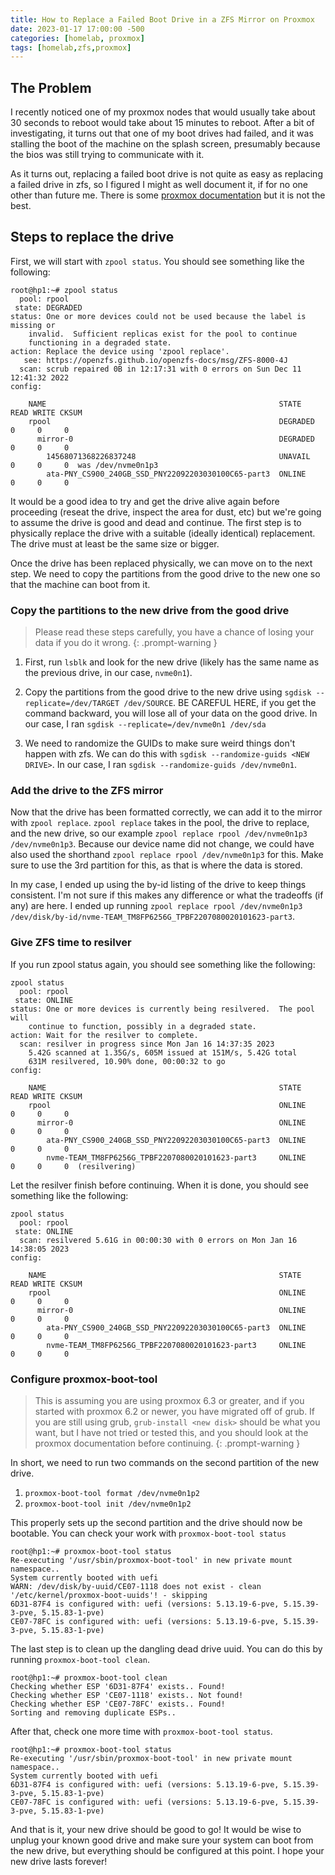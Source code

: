 ```yaml
---
title: How to Replace a Failed Boot Drive in a ZFS Mirror on Proxmox
date: 2023-01-17 17:00:00 -500
categories: [homelab, proxmox]
tags: [homelab,zfs,proxmox]
---
```


## The Problem

I recently noticed one of my proxmox nodes that would usually take about 30 seconds to reboot would take about 15
minutes to reboot. After a bit of investigating, it turns out that one of my boot drives had failed, and it was
stalling the boot of the machine on the splash screen, presumably because the bios was still trying to communicate
with it.

As it turns out, replacing a failed boot drive is not quite as easy as replacing a failed drive in zfs, so I figured
I might as well document it, if for no one other than future me. There is some
[proxmox documentation](https://pve.proxmox.com/wiki/ZFS_on_Linux#sysadmin_zfs_change_failed_dev) but it is not the
best.

## Steps to replace the drive

First, we will start with `zpool status`. You should see something like the following:

```
root@hp1:~# zpool status
  pool: rpool
 state: DEGRADED
status: One or more devices could not be used because the label is missing or
	invalid.  Sufficient replicas exist for the pool to continue
	functioning in a degraded state.
action: Replace the device using 'zpool replace'.
   see: https://openzfs.github.io/openzfs-docs/msg/ZFS-8000-4J
  scan: scrub repaired 0B in 12:17:31 with 0 errors on Sun Dec 11 12:41:32 2022
config:

	NAME                                                    STATE     READ WRITE CKSUM
	rpool                                                   DEGRADED     0     0     0
	  mirror-0                                              DEGRADED     0     0     0
	    14568071368226837248                                UNAVAIL      0     0     0  was /dev/nvme0n1p3
	    ata-PNY_CS900_240GB_SSD_PNY22092203030100C65-part3  ONLINE       0     0     0
```

It would be a good idea to try and get the drive alive again before proceeding (reseat the drive, inspect the area for
dust, etc) but we're going to assume the drive is good and dead and continue. The first step is to physically replace
the drive with a suitable (ideally identical) replacement. The drive must at least be the same size or bigger.

Once the drive has been replaced physically, we can move on to the next step. We need to copy the partitions from the
good drive to the new one so that the machine can boot from it.

### Copy the partitions to the new drive from the good drive

> Please read these steps carefully, you have a chance of losing your data if you do it wrong.
{: .prompt-warning }


1. First, run `lsblk` and look for the new drive (likely has the same name as the previous drive, in our case,
`nvme0n1`).

2. Copy the partitions from the good drive to the new drive using `sgdisk --replicate=/dev/TARGET /dev/SOURCE`. BE CAREFUL HERE, if you get the command backward, you will lose all of your data on the good drive. In our case, I ran `sgdisk --replicate=/dev/nvme0n1 /dev/sda`

3. We need to randomize the GUIDs to make sure weird things don't happen with zfs. We can do this with `sgdisk --randomize-guids <NEW DRIVE>`. In our case, I ran `sgdisk --randomize-guids /dev/nvme0n1`.

### Add the drive to the ZFS mirror

Now that the drive has been formatted correctly, we can add it to the mirror with `zpool replace`. `zpool replace` takes
in the pool, the drive to replace, and the new drive, so our  example `zpool replace rpool /dev/nvme0n1p3
/dev/nvme0n1p3`. Because our device name did not change, we could have also used the shorthand `zpool replace rpool
/dev/nvme0n1p3` for this. Make sure to use the 3rd partition for this, as that is where the data is stored.

In my case, I ended up using the by-id listing of the drive to keep things consistent. I'm not sure if this makes any
difference or what the tradeoffs (if any) are here. I ended up running `zpool replace rpool /dev/nvme0n1p3
/dev/disk/by-id/nvme-TEAM_TM8FP6256G_TPBF2207080020101623-part3`.

### Give ZFS time to resilver

If you run zpool status again, you should see something like the following:

```
zpool status
  pool: rpool
 state: ONLINE
status: One or more devices is currently being resilvered.  The pool will
	continue to function, possibly in a degraded state.
action: Wait for the resilver to complete.
  scan: resilver in progress since Mon Jan 16 14:37:35 2023
	5.42G scanned at 1.35G/s, 605M issued at 151M/s, 5.42G total
	631M resilvered, 10.90% done, 00:00:32 to go
config:

	NAME                                                    STATE     READ WRITE CKSUM
	rpool                                                   ONLINE       0     0     0
	  mirror-0                                              ONLINE       0     0     0
	    ata-PNY_CS900_240GB_SSD_PNY22092203030100C65-part3  ONLINE       0     0     0
	    nvme-TEAM_TM8FP6256G_TPBF2207080020101623-part3     ONLINE       0     0     0  (resilvering)
```

Let the resilver finish before continuing. When it is done, you should see something like the following:

```
zpool status
  pool: rpool
 state: ONLINE
  scan: resilvered 5.61G in 00:00:30 with 0 errors on Mon Jan 16 14:38:05 2023
config:

	NAME                                                    STATE     READ WRITE CKSUM
	rpool                                                   ONLINE       0     0     0
	  mirror-0                                              ONLINE       0     0     0
	    ata-PNY_CS900_240GB_SSD_PNY22092203030100C65-part3  ONLINE       0     0     0
	    nvme-TEAM_TM8FP6256G_TPBF2207080020101623-part3     ONLINE       0     0     0
```

### Configure proxmox-boot-tool

> This is assuming you are using proxmox 6.3 or greater, and if you started with proxmox 6.2 or newer, you have migrated off of grub. If you are still using grub, `grub-install <new disk>` should be what you want, but I have not tried or tested this, and you should look at the proxmox documentation before continuing.
{: .prompt-warning }

In short, we need to run two commands on the second partition of the new drive.

1. `proxmox-boot-tool format /dev/nvme0n1p2`
2. `proxmox-boot-tool init /dev/nvme0n1p2`

This properly sets up the second partition and the drive should now be bootable. You can check your work with
`proxmox-boot-tool status`

```
root@hp1:~# proxmox-boot-tool status
Re-executing '/usr/sbin/proxmox-boot-tool' in new private mount namespace..
System currently booted with uefi
WARN: /dev/disk/by-uuid/CE07-1118 does not exist - clean '/etc/kernel/proxmox-boot-uuids'! - skipping
6D31-87F4 is configured with: uefi (versions: 5.13.19-6-pve, 5.15.39-3-pve, 5.15.83-1-pve)
CE07-78FC is configured with: uefi (versions: 5.13.19-6-pve, 5.15.39-3-pve, 5.15.83-1-pve)

```

The last step is to clean up the dangling dead drive uuid. You can do this by running `proxmox-boot-tool clean`.

```
root@hp1:~# proxmox-boot-tool clean
Checking whether ESP '6D31-87F4' exists.. Found!
Checking whether ESP 'CE07-1118' exists.. Not found!
Checking whether ESP 'CE07-78FC' exists.. Found!
Sorting and removing duplicate ESPs..
```

After that, check one more time with `proxmox-boot-tool status`.

```
root@hp1:~# proxmox-boot-tool status
Re-executing '/usr/sbin/proxmox-boot-tool' in new private mount namespace..
System currently booted with uefi
6D31-87F4 is configured with: uefi (versions: 5.13.19-6-pve, 5.15.39-3-pve, 5.15.83-1-pve)
CE07-78FC is configured with: uefi (versions: 5.13.19-6-pve, 5.15.39-3-pve, 5.15.83-1-pve)
```

And that is it, your new drive should be good to go! It would be wise to unplug your known good drive and make sure your
system can boot from the new drive, but everything should be configured at this point. I hope your new drive lasts
forever!
